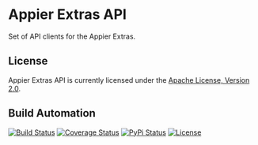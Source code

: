 # Appier Extras API

Set of API clients for the Appier Extras.

## License

Appier Extras API is currently licensed under the [Apache License, Version 2.0](http://www.apache.org/licenses/).

## Build Automation

[![Build Status](https://app.travis-ci.com/hivesolutions/appier_extras_api.svg?branch=master)](https://travis-ci.com/github/hivesolutions/appier_extras_api)
[![Coverage Status](https://coveralls.io/repos/hivesolutions/appier_extras_api/badge.svg?branch=master)](https://coveralls.io/r/hivesolutions/appier_extras_api?branch=master)
[![PyPi Status](https://img.shields.io/pypi/v/appier_extras_api_python.svg)](https://pypi.python.org/pypi/appier_extras_api_python)
[![License](https://img.shields.io/badge/license-Apache%202.0-blue.svg)](https://www.apache.org/licenses/)
